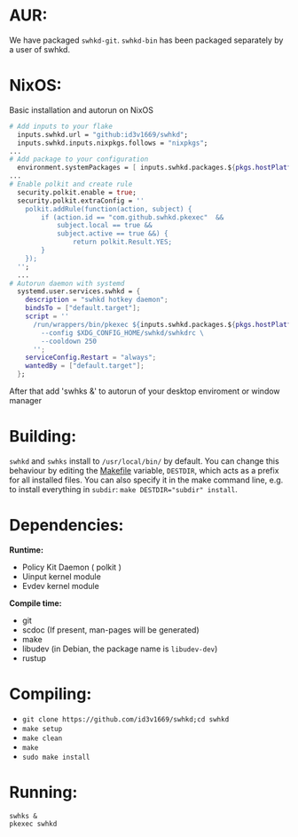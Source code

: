 # AUR:

We have packaged `swhkd-git`. `swhkd-bin` has been packaged separately by a user of swhkd.

# NixOS:

Basic installation and autorun on NixOS
```nix
# Add inputs to your flake
  inputs.swhkd.url = "github:id3v1669/swhkd";
  inputs.swhkd.inputs.nixpkgs.follows = "nixpkgs";
...
# Add package to your configuration
  environment.systemPackages = [ inputs.swhkd.packages.${pkgs.hostPlatform.system}.default ];
...
# Enable polkit and create rule
  security.polkit.enable = true;
  security.polkit.extraConfig = ''
    polkit.addRule(function(action, subject) {
        if (action.id == "com.github.swhkd.pkexec"  &&
            subject.local == true &&
            subject.active == true &&) {
                return polkit.Result.YES;
        }
    });
  '';
  ...
# Autorun daemon with systemd
  systemd.user.services.swhkd = {
    description = "swhkd hotkey daemon";
    bindsTo = ["default.target"];
    script = ''
      /run/wrappers/bin/pkexec ${inputs.swhkd.packages.${pkgs.hostPlatform.system}.default}/bin/swhkd \
        --config $XDG_CONFIG_HOME/swhkd/swhkdrc \
        --cooldown 250
      '';
    serviceConfig.Restart = "always";
    wantedBy = ["default.target"];
  };
```
After that add 'swhks &' to autorun of your desktop enviroment or window manager

# Building:

`swhkd` and `swhks` install to `/usr/local/bin/` by default. You can change this behaviour by editing the [Makefile](../Makefile) variable, `DESTDIR`, which acts as a prefix for all installed files. You can also specify it in the make command line, e.g. to install everything in `subdir`: `make DESTDIR="subdir" install`.

# Dependencies:

**Runtime:**

-   Policy Kit Daemon ( polkit )
-   Uinput kernel module
-   Evdev kernel module

**Compile time:**

-   git
-   scdoc (If present, man-pages will be generated)
-   make
-   libudev (in Debian, the package name is `libudev-dev`)
-   rustup

# Compiling:

-   `git clone https://github.com/id3v1669/swhkd;cd swhkd`
-   `make setup`
-   `make clean`
-   `make`
-   `sudo make install`

# Running:

```
swhks &
pkexec swhkd
```
